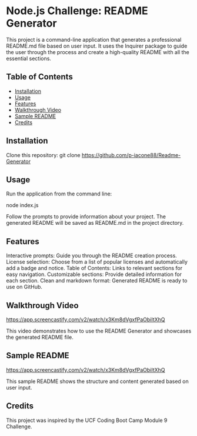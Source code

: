 # Node.js Challenge: README Generator

This project is a command-line application that generates a professional README.md file based on user input. It uses the Inquirer package to guide the user through the process and create a high-quality README with all the essential sections.

## Table of Contents
- [Installation](#installation)
- [Usage](#usage)
- [Features](#features)
- [Walkthrough Video](#walkthrough-video)
- [Sample README](#sample-readme)
- [Credits](#credits)

## Installation

Clone this repository: git clone https://github.com/p-iacone88/Readme-Generator

## Usage

Run the application from the command line:

node index.js

Follow the prompts to provide information about your project. The generated README will be saved as README.md in the project directory.

## Features

Interactive prompts: Guide you through the README creation process.
License selection: Choose from a list of popular licenses and automatically add a badge and notice.
Table of Contents: Links to relevant sections for easy navigation.
Customizable sections: Provide detailed information for each section.
Clean and markdown format: Generated README is ready to use on GitHub.

## Walkthrough Video

https://app.screencastify.com/v2/watch/x3Km8dVgxfPaObiItXhQ

This video demonstrates how to use the README Generator and showcases the generated README file.

## Sample README

https://app.screencastify.com/v2/watch/x3Km8dVgxfPaObiItXhQ

This sample README shows the structure and content generated based on user input.

## Credits

This project was inspired by the UCF Coding Boot Camp Module 9 Challenge.
